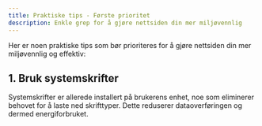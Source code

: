 ```yaml
---
title: Praktiske tips - Første prioritet
description: Enkle grep for å gjøre nettsiden din mer miljøvennlig
---
```


Her er noen praktiske tips som bør prioriteres for å gjøre nettsiden din mer miljøvennlig og effektiv:

## 1. Bruk systemskrifter

Systemskrifter er allerede installert på brukerens enhet, noe som eliminerer behovet for å laste ned skrifttyper. Dette reduserer dataoverføringen og dermed energiforbruket.
